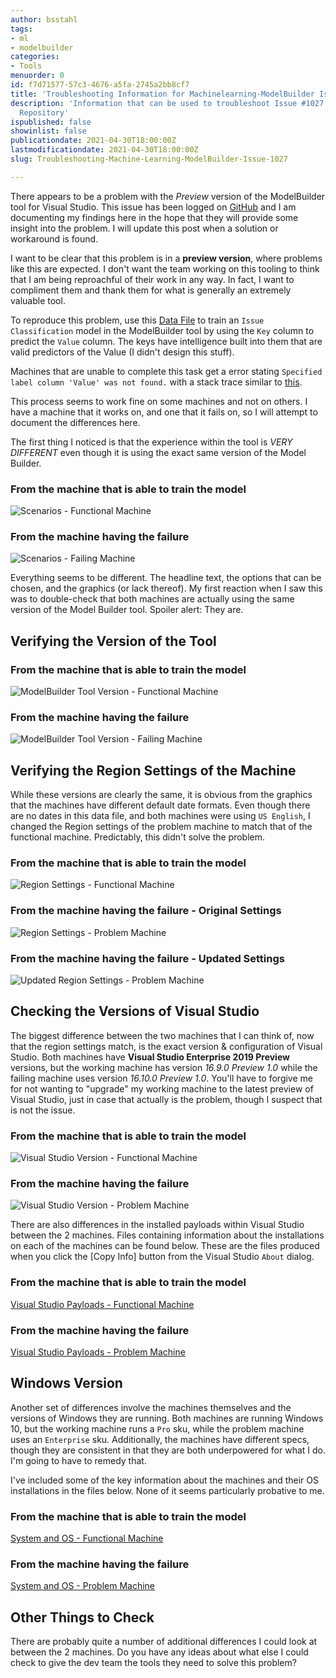 ```yaml
---
author: bsstahl
tags:
- ml
- modelbuilder
categories:
- Tools
menuorder: 0
id: f7d71577-57c3-4676-a5fa-2745a2bb8cf7
title: 'Troubleshooting Information for Machinelearning-ModelBuilder Issue #1027'
description: 'Information that can be used to troubleshoot Issue #1027 in the Machinelearning-ModelBuilder
  Repository'
ispublished: false
showinlist: false
publicationdate: 2021-04-30T18:00:00Z
lastmodificationdate: 2021-04-30T18:00:00Z
slug: Troubleshooting-Machine-Learning-ModelBuilder-Issue-1027

---
```

There appears to be a problem with the *Preview* version of the ModelBuilder tool for Visual Studio. This issue has been logged on [GitHub](https://github.com/dotnet/machinelearning-modelbuilder/issues/1027) and I am documenting my findings here in the hope that they will provide some insight into the problem. I will update this post when a solution or workaround is found.

I want to be clear that this problem is in a **preview version**, where problems like this are expected. I don't want the team working on this tooling to think that I am being reproachful of their work in any way. In fact, I want to compliment them and thank them for what is generally an extremely valuable tool.

To reproduce this problem, use this [Data File](https://gist.githubusercontent.com/bsstahl/06db6cfce2fbbc2e6d455631ffff8108/raw/7466eb3f60fe881300de004954b240950069675d/SourceData_Mocked.csv) to train an `Issue Classification` model in the ModelBuilder tool by using the `Key` column to predict the `Value` column. The keys have intelligence built into them that are valid predictors of the Value (I didn't design this stuff).

Machines that are unable to complete this task get a error stating `Specified label column 'Value' was not found.` with a stack trace similar to [this](https://gist.githubusercontent.com/bsstahl/06db6cfce2fbbc2e6d455631ffff8108/raw/52e01628cb6f449fd95091eaa033559a6c4b386e/StackTrace.txt).

This process seems to work fine on some machines and not on others. I have a machine that it works on, and one that it fails on, so I will attempt to document the differences here.

The first thing I noticed is that the experience within the tool is *VERY DIFFERENT* even though it is using the exact same version of the Model Builder.

### From the machine that is able to train the model

![Scenarios - Functional Machine](https://gist.github.com/bsstahl/06db6cfce2fbbc2e6d455631ffff8108/raw/b73f673ab81247a529e419e56e1441b6b3cc099b/FunctionalMachine_ModelBuilder_Scenario.png)

### From the machine having the failure

![Scenarios - Failing Machine](https://gist.github.com/bsstahl/06db6cfce2fbbc2e6d455631ffff8108/raw/b73f673ab81247a529e419e56e1441b6b3cc099b/ProblemMachine_ModelBuilder_Scenario.png)

Everything seems to be different. The headline text, the options that can be chosen, and the graphics (or lack thereof). My first reaction when I saw this was to double-check that both machines are actually using the same version of the Model Builder tool. Spoiler alert: They are.

## Verifying the Version of the Tool

### From the machine that is able to train the model

![ModelBuilder Tool Version - Functional Machine](https://gist.github.com/bsstahl/06db6cfce2fbbc2e6d455631ffff8108/raw/28226dc3fccf0155815f323a484146b7fc662305/FunctionalMachine_ModelBuilder_Version.png)

### From the machine having the failure

![ModelBuilder Tool Version - Failing Machine](https://gist.github.com/bsstahl/06db6cfce2fbbc2e6d455631ffff8108/raw/28226dc3fccf0155815f323a484146b7fc662305/ProblemMachine_ModelBuilder_Version.png)

## Verifying the Region Settings of the Machine

While these versions are clearly the same, it is obvious from the graphics that the machines have different default date formats. Even though there are no dates in this data file, and both machines were using `US English`, I changed the Region settings of the problem machine to match that of the functional machine. Predictably, this didn't solve the problem.

### From the machine that is able to train the model

![Region Settings - Functional Machine](https://gist.github.com/bsstahl/06db6cfce2fbbc2e6d455631ffff8108/raw/28226dc3fccf0155815f323a484146b7fc662305/FunctionalMachine_Region.png)

### From the machine having the failure - Original Settings

![Region Settings - Problem Machine](https://gist.github.com/bsstahl/06db6cfce2fbbc2e6d455631ffff8108/raw/28226dc3fccf0155815f323a484146b7fc662305/ProblemMachine_Region.png)

### From the machine having the failure - Updated Settings

![Updated Region Settings - Problem Machine](https://gist.github.com/bsstahl/06db6cfce2fbbc2e6d455631ffff8108/raw/28226dc3fccf0155815f323a484146b7fc662305/ProblemMachine_Region_Updated.png)

## Checking the Versions of Visual Studio

The biggest difference between the two machines that I can think of, now that the region settings match, is the exact version & configuration of Visual Studio. Both machines have **Visual Studio Enterprise 2019 Preview** versions, but the working machine has version *16.9.0 Preview 1.0* while the failing machine uses version *16.10.0 Preview 1.0*. You'll have to forgive me for not wanting to "upgrade" my working machine to the latest preview of Visual Studio, just in case that actually is the problem, though I suspect that is not the issue.

### From the machine that is able to train the model

![Visual Studio Version - Functional Machine](https://gist.github.com/bsstahl/06db6cfce2fbbc2e6d455631ffff8108/raw/7466eb3f60fe881300de004954b240950069675d/FunctionalMachine_VisualStudio.png)

### From the machine having the failure

![Visual Studio Version - Problem Machine](https://gist.github.com/bsstahl/06db6cfce2fbbc2e6d455631ffff8108/raw/7466eb3f60fe881300de004954b240950069675d/ProblemMachine_VisualStudio.png)

There are also differences in the installed payloads within Visual Studio between the 2 machines. Files containing information about the installations on each of the machines can be found below. These are the files produced when you click the [Copy Info] button from the Visual Studio `About` dialog.

### From the machine that is able to train the model

[Visual Studio Payloads - Functional Machine](https://gist.githubusercontent.com/bsstahl/06db6cfce2fbbc2e6d455631ffff8108/raw/7466eb3f60fe881300de004954b240950069675d/VisualStudioPayloads_FunctionalMachine.txt)

### From the machine having the failure

[Visual Studio Payloads - Problem Machine](https://gist.githubusercontent.com/bsstahl/06db6cfce2fbbc2e6d455631ffff8108/raw/7466eb3f60fe881300de004954b240950069675d/VisualStudioPayloads_ProblemMachine.txt)

## Windows Version

Another set of differences involve the machines themselves and the versions of Windows they are running. Both machines are running Windows 10, but the working machine runs a `Pro` sku, while the problem machine uses an `Enterprise` sku. Additionally, the machines have different specs, though they are consistent in that they are both underpowered for what I do. I'm going to have to remedy that.

I've included some of the key information about the machines and their OS installations in the files below. None of it seems particularly probative to me.

### From the machine that is able to train the model

[System and OS - Functional Machine](https://gist.githubusercontent.com/bsstahl/06db6cfce2fbbc2e6d455631ffff8108/raw/c5148816444cca781a0ea428d5ed5a58bc6fc434/Windows_FunctionalMachine.txt)

### From the machine having the failure

[System and OS - Problem Machine](https://gist.githubusercontent.com/bsstahl/06db6cfce2fbbc2e6d455631ffff8108/raw/c5148816444cca781a0ea428d5ed5a58bc6fc434/Windows_ProblemMachine.txt)

## Other Things to Check

There are probably quite a number of additional differences I could look at between the 2 machines. Do you have any ideas about what else I could check to give the dev team the tools they need to solve this problem?
